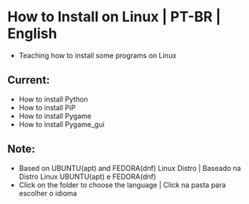 # How to Install on Linux | PT-BR | English
- Teaching how to install some programs on Linux

## Current:
- How to install Python
- How to install PiP
- How to install Pygame
- How to install Pygame_gui

## Note:
- Based on UBUNTU(apt) and FEDORA(dnf) Linux Distro | Baseado na Distro Linux UBUNTU(apt) e FEDORA(dnf)
- Click on the folder to choose the language | Click na pasta para escolher o idioma
